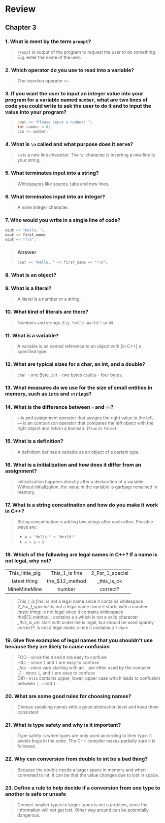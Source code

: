 # Review

## Chapter 3

### 1. What is ment by the term `prompt`?

> `Prompt` is output of the program to request the user to do something. E.g. enter the name of the user.

### 2. Which operator do you use to read into a variable?

> The insertion operator `>>`.

### 3. If you want the user to input an integer value into your program for a variable named `number`, what are two lines of code you could write to ask the user to do it and to input the value into your program?
>
>``` cpp
>cout << "Please input a number: ";
>int number = 0;
>cin >> number;
>```

### 4. What is `\n` called and what purpose does it serve?

> `\n` is a new line character. The `\n` character is inserting a new line to your string.

### 5. What terminates input into a string?

> Whitespaces like spaces, tabs and new lines.

### 6. What terminates input into an integer?

> A none integer character.

### 7. Who would you write in a single line of code?

``` cpp
cout << "Hello, ";
cout << first_name;
cout << "!\n";
```

>### Answer
>
>``` cpp
>cout << "Hello, " << first_name << "!\n";
>```

### 8. What is an object?
>
### 9. What is a literal?

> A literal is a number or a string.

### 10. What kind of literals are there?

> Numbers and strings. E.g. `"Hello World!"` or `89`

### 11. What is a variable?

> A variable is an named reference to an object with [in C++] a specified type

### 12. What are typical sizes for a char, an int, and a double?

> `char` - one Byte, `int` - two bytes `double` - four bytes.

### 13. What measures do we use for the size of small entities in memory, such as `int`s and `string`s?
>
### 14. What is the difference between `=` and `==`?

> `=` is and assignment operator that assigns the right value to the left.\
> `==` is an comparison operator that compares the left object with the right object and return a boolean. (`True` or `False`)

### 15. What is a definition?

> A definition defines a variable as an object of a certain type.

### 16. What is a initialization and how does it differ from an assignment?

> Initizalization happens directly after a declaration of a variable. Without initialization, the value in the variable is garbage remained in memory.

### 17. What is a string concatination and how do you make it work in C++?

> String concatination is adding two stings after each other. Possible ways are:
>
> - `a = "Hello " + "World!"`
> - `c = a + b`

### 18. Which of the following are legal names in C++? If a name is not legal, why not?

| | | |
|:-----------------:|:---------------:|:-----------------:|
| This_little_pig | This_1_is fine | 2_For_1_special |
| latest thing | the_$12_method | _this_is_ok|
| MineMineMine | number | correct?|

> _This_1_is fine_: is not a legal name since it contains whitespace\
> _2_For_1_special_: is not a legal name since it starts with a number\
>_latest thing_: is not legal since it contains whitespace\
>_the_\$12_method_: contains a `$` which is not a valid character\
> *_this_is_ok*: start with underline is legal, but should be used sparely\
> _correct?_: is not a legal name, since it contains a `?-Mark`

### 19. Give five examples of legal names that you shouldn't use because they are likely to cause confusion

> FOO - since the `O` and `0` are easy to confuse\
> HILL - since `I` and `l` are easy to confuse\
> _foo - since vars starting with an `_` are often used by the compiler\
> L1 - since `1`, and `l` are easy to confuse\
> OlI1 - `OlI1` contains upper, lower, upper case which leads to confusion between `l`, `i` and `1`.
>
### 20. What are some good rules for choosing names?

> Choose speaking names with a good abstraction level and keep them consistent

### 21. What is type safety and why is it important?

> Type safety is when types are only used according to their type. It avoids bugs in the code. The C++ compiler makes partially sure it is followed.

### 22. Why can conversion from double to int be a bad thing?

> Because the double needs a larger space in memory and when converted to int, it can be that the value changes due to lost in space.

### 23. Define a rule to help decide if a conversion from one type to another is safe or unsafe

> Convert smaller types to larger types is not a problem, since the information will not get lost. Other way around can be potentially dangerous.
